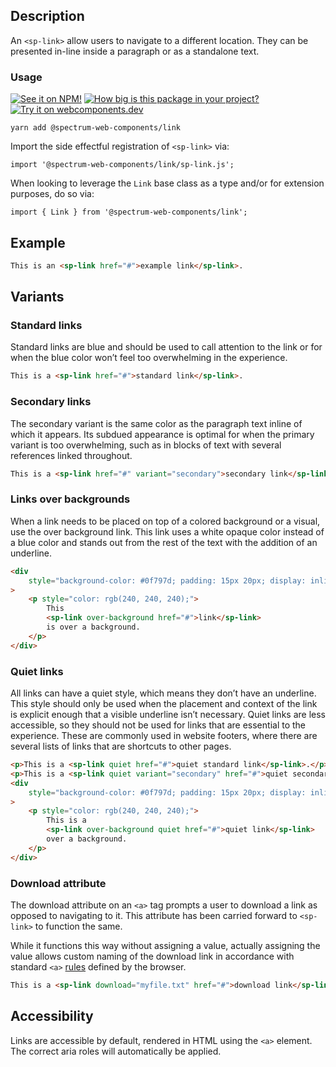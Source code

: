 ## Description

An `<sp-link>` allow users to navigate to a different location. They can be presented in-line inside a paragraph or as a standalone text.

### Usage

[![See it on NPM!](https://img.shields.io/npm/v/@spectrum-web-components/link?style=for-the-badge)](https://www.npmjs.com/package/@spectrum-web-components/link)
[![How big is this package in your project?](https://img.shields.io/bundlephobia/minzip/@spectrum-web-components/link?style=for-the-badge)](https://bundlephobia.com/result?p=@spectrum-web-components/link)
[![Try it on webcomponents.dev](https://img.shields.io/badge/Try%20it%20on-webcomponents.dev-green?style=for-the-badge)](https://webcomponents.dev/edit/collection/fO75441E1Q5ZlI0e9pgq/SKjuIJdhxi5YaT3BNgxT/src/index.ts)

```
yarn add @spectrum-web-components/link
```

Import the side effectful registration of `<sp-link>` via:

```
import '@spectrum-web-components/link/sp-link.js';
```

When looking to leverage the `Link` base class as a type and/or for extension purposes, do so via:

```
import { Link } from '@spectrum-web-components/link';
```

## Example

<!-- prettier-ignore -->
```html
This is an <sp-link href="#">example link</sp-link>.
```

## Variants

### Standard links

Standard links are blue and should be used to call attention to the link or for when the blue color won’t feel too overwhelming in the experience.

<!-- prettier-ignore -->
```html
This is a <sp-link href="#">standard link</sp-link>.
```

### Secondary links

The secondary variant is the same color as the paragraph text inline of which it appears. Its subdued appearance is optimal for when the primary variant is too overwhelming, such as in blocks of text with several references linked throughout.

<!-- prettier-ignore -->
```html
This is a <sp-link href="#" variant="secondary">secondary link</sp-link>.
```

### Links over backgrounds

When a link needs to be placed on top of a colored background or a visual, use the over background link. This link uses a white opaque color instead of a blue color and stands out from the rest of the text with the addition of an underline.

```html
<div
    style="background-color: #0f797d; padding: 15px 20px; display: inline-block;"
>
    <p style="color: rgb(240, 240, 240);">
        This
        <sp-link over-background href="#">link</sp-link>
        is over a background.
    </p>
</div>
```

### Quiet links

All links can have a quiet style, which means they don’t have an underline. This style should only be used when the placement and context of the link is explicit enough that a visible underline isn’t necessary. Quiet links are less accessible, so they should not be used for links that are essential to the experience. These are commonly used in website footers, where there are several lists of links that are shortcuts to other pages.

<!-- prettier-ignore -->
```html
<p>This is a <sp-link quiet href="#">quiet standard link</sp-link>.</p>
<p>This is a <sp-link quiet variant="secondary" href="#">quiet secondary link</sp-link>.</p>
<div
    style="background-color: #0f797d; padding: 15px 20px; display: inline-block;"
>
    <p style="color: rgb(240, 240, 240);">
        This is a
        <sp-link over-background quiet href="#">quiet link</sp-link>
        over a background.
    </p>
</div>
```

### Download attribute

The download attribute on an `<a>` tag prompts a user to download a link as opposed to navigating to it. This attribute has been carried forward to `<sp-link>` to function the same.

While it functions this way without assigning a value, actually assigning the value allows custom naming of the download link in accordance
with standard `<a>` [rules](https://developer.mozilla.org/en-US/docs/Web/HTML/Element/a) defined by the browser.

<!-- prettier-ignore -->
```html
This is a <sp-link download="myfile.txt" href="#">download link</sp-link>.
```

## Accessibility

Links are accessible by default, rendered in HTML using the `<a>` element. The correct aria roles will automatically be applied.
